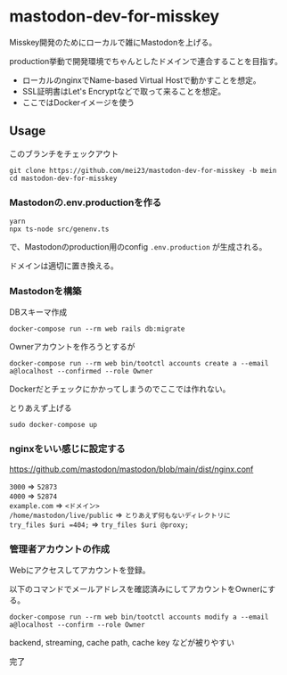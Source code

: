 # mastodon-dev-for-misskey

Misskey開発のためにローカルで雑にMastodonを上げる。

production挙動で開発環境でちゃんとしたドメインで連合することを目指す。

- ローカルのnginxでName-based Virtual Hostで動かすことを想定。
- SSL証明書はLet's Encryptなどで取って来ることを想定。
- ここではDockerイメージを使う

## Usage

このブランチをチェックアウト
```
git clone https://github.com/mei23/mastodon-dev-for-misskey -b mein
cd mastodon-dev-for-misskey
```

### Mastodonの.env.productionを作る

```
yarn
npx ts-node src/genenv.ts
```
で、Mastodonのproduction用のconfig `.env.production` が生成される。

ドメインは適切に置き換える。

### Mastodonを構築

DBスキーマ作成
```
docker-compose run --rm web rails db:migrate
```

Ownerアカウントを作ろうとするが
```
docker-compose run --rm web bin/tootctl accounts create a --email a@localhost --confirmed --role Owner
```
Dockerだとチェックにかかってしまうのでここでは作れない。

とりあえず上げる
```
sudo docker-compose up
```

### nginxをいい感じに設定する
https://github.com/mastodon/mastodon/blob/main/dist/nginx.conf

`3000` => `52873`  
`4000` => `52874`  
`example.com` => `<ドメイン>`  
`/home/mastodon/live/public` => `とりあえず何もないディレクトリに`  
`try_files $uri =404;` => `try_files $uri @proxy;`  

### 管理者アカウントの作成

Webにアクセスしてアカウントを登録。

以下のコマンドでメールアドレスを確認済みにしてアカウントをOwnerにする。
```
docker-compose run --rm web bin/tootctl accounts modify a --email a@localhost --confirm --role Owner
```

backend, streaming, cache path, cache key などが被りやすい

完了
